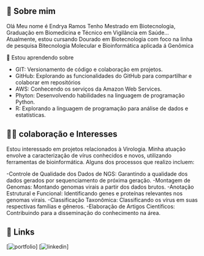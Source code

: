 ## 🚀 Sobre mim
Olá Meu nome é Endrya Ramos
Tenho Mestrado em Biotecnologia, Graduação em Biomedicina e Técnico em Vigilância em Saúde...
Atualmente, estou cursando Dourado em Biotecnologia com foco na linha de pesquisa Bitecnologia Molecular e Bioinformática aplicada á Genômica

🧠 Estou aprendendo sobre 
- GIT: Versionamento de código e colaboração em projetos.
- GitHub: Explorando as funcionalidades do GitHub para compartilhar e colaborar em repositórios
- AWS: Conhecendo os serviços da Amazon Web Services.
- Phyton: Desenvolvendo habilidades na linguagem de programação Python.
- R: Explorando a linguagem de programação para análise de dados e estatísticas.


## 👯‍♀️ colaboração e Interesses
Estou interessado em projetos relacionados à Virologia. Minha atuação envolve a caracterização de vírus conhecidos e novos, utilizando ferramentas de bioinformática. Alguns dos processos que realizo incluem:

-Controle de Qualidade dos Dados de NGS: Garantindo a qualidade dos dados gerados por sequenciamento de próxima geração.
-Montagem de Genomas: Montando genomas virais a partir dos dados brutos.
-Anotação Estrutural e Funcional: Identificando genes e proteínas relevantes nos genomas virais.
-Classificação Taxonômica: Classificando os vírus em suas respectivas famílias e gêneros.
-Elaboração de Artigos Científicos: Contribuindo para a disseminação do conhecimento na área. 

## 🔗 Links
[![portfolio](https://img.shields.io/badge/my_portfolio-000?style=for-the-badge&logo=ko-fi&logoColor=white)]
[![linkedin](https://img.shields.io/badge/linkedin-0A66C2?style=for-the-badge&logo=linkedin&logoColor=white)]
